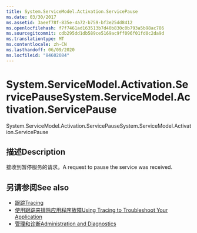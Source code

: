 ```yaml
---
title: System.ServiceModel.Activation.ServicePause
ms.date: 03/30/2017
ms.assetid: 3aeef78f-835e-4a72-b759-bf3e25dd8412
ms.openlocfilehash: f7f7461ad163513b7d40b830c0b793a5b98ac786
ms.sourcegitcommit: cdb295dd1db589ce5169ac9ff096f01fd0c2da9d
ms.translationtype: MT
ms.contentlocale: zh-CN
ms.lasthandoff: 06/09/2020
ms.locfileid: "84602084"
---
```

# <a name="systemservicemodelactivationservicepause"></a><span data-ttu-id="e486b-102">System.ServiceModel.Activation.ServicePause</span><span class="sxs-lookup"><span data-stu-id="e486b-102">System.ServiceModel.Activation.ServicePause</span></span>
<span data-ttu-id="e486b-103">System.ServiceModel.Activation.ServicePause</span><span class="sxs-lookup"><span data-stu-id="e486b-103">System.ServiceModel.Activation.ServicePause</span></span>  
  
## <a name="description"></a><span data-ttu-id="e486b-104">描述</span><span class="sxs-lookup"><span data-stu-id="e486b-104">Description</span></span>  
 <span data-ttu-id="e486b-105">接收到暂停服务的请求。</span><span class="sxs-lookup"><span data-stu-id="e486b-105">A request to pause the service was received.</span></span>  
  
## <a name="see-also"></a><span data-ttu-id="e486b-106">另请参阅</span><span class="sxs-lookup"><span data-stu-id="e486b-106">See also</span></span>

- [<span data-ttu-id="e486b-107">跟踪</span><span class="sxs-lookup"><span data-stu-id="e486b-107">Tracing</span></span>](index.md)
- [<span data-ttu-id="e486b-108">使用跟踪来排除应用程序故障</span><span class="sxs-lookup"><span data-stu-id="e486b-108">Using Tracing to Troubleshoot Your Application</span></span>](using-tracing-to-troubleshoot-your-application.md)
- [<span data-ttu-id="e486b-109">管理和诊断</span><span class="sxs-lookup"><span data-stu-id="e486b-109">Administration and Diagnostics</span></span>](../index.md)
